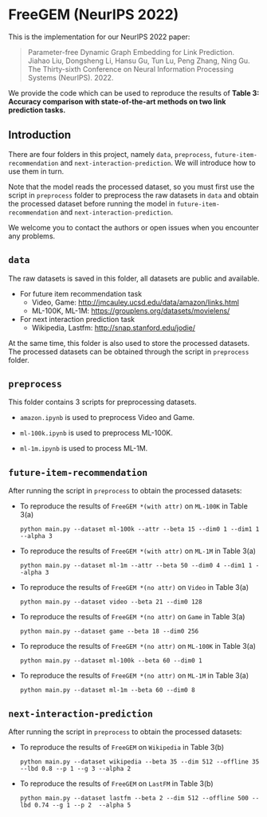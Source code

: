# FreeGEM (NeurIPS 2022)

This is the implementation for our NeurIPS 2022 paper:

> Parameter-free Dynamic Graph Embedding for Link Prediction.  
> Jiahao Liu, Dongsheng Li, Hansu Gu, Tun Lu, Peng Zhang, Ning Gu.  
> The Thirty-sixth Conference on Neural Information Processing Systems (NeurIPS). 2022.

We provide the code which can be used to reproduce the results of **Table 3: Accuracy comparison with state-of-the-art methods on two link prediction tasks.** 

## Introduction

There are four folders in this project, namely `data`, `preprocess`, `future-item-recommendation` and `next-interaction-prediction`. We will introduce how to use them in turn.

Note that the model reads the processed dataset, so you must first use the script in `preprocess` folder to preprocess the raw datasets in `data` and obtain the processed dataset before running the model in `future-item-recommendation` and `next-interaction-prediction`.

We welcome you to contact the authors or open issues when you encounter any problems.

## `data`

The raw datasets is saved in this folder, all datasets are public and available.

- For future item recommendation task
  - Video, Game: http://jmcauley.ucsd.edu/data/amazon/links.html
  - ML-100K, ML-1M: https://grouplens.org/datasets/movielens/
- For next interaction prediction task
  - Wikipedia, Lastfm: http://snap.stanford.edu/jodie/

At the same time, this folder is also used to store the processed datasets. The processed datasets can be obtained through the script in `preprocess` folder.

## `preprocess`

This folder contains 3 scripts for preprocessing datasets.

- `amazon.ipynb` is used to preprocess Video and Game.
- `ml-100k.ipynb` is used to preprocess ML-100K.

- `ml-1m.ipynb` is used to process ML-1M.

## `future-item-recommendation`

After running the script in `preprocess` to obtain the processed datasets:

- To reproduce the results of `FreeGEM *(with attr)` on `ML-100K` in Table 3(a) 

  `python main.py --dataset ml-100k --attr --beta 15 --dim0 1 --dim1 1 --alpha 3`

- To reproduce the results of `FreeGEM *(with attr)` on `ML-1M` in Table 3(a) 

  `python main.py --dataset ml-1m --attr --beta 50 --dim0 4 --dim1 1 --alpha 3`

- To reproduce the results of `FreeGEM *(no attr)` on `Video` in Table 3(a) 

  `python main.py --dataset video --beta 21 --dim0 128`

- To reproduce the results of `FreeGEM *(no attr)` on `Game` in Table 3(a) 

  `python main.py --dataset game --beta 18 --dim0 256`

- To reproduce the results of `FreeGEM *(no attr)` on `ML-100K` in Table 3(a) 

  `python main.py --dataset ml-100k --beta 60 --dim0 1`

- To reproduce the results of `FreeGEM *(no attr)` on `ML-1M` in Table 3(a) 

  `python main.py --dataset ml-1m --beta 60 --dim0 8`

## `next-interaction-prediction`

After running the script in `preprocess` to obtain the processed datasets:

- To reproduce the results of `FreeGEM`  on `Wikipedia` in Table 3(b) 

  `python main.py --dataset wikipedia --beta 35 --dim 512 --offline 35 --lbd 0.8 --p 1 --g 3 --alpha 2`

- To reproduce the results of `FreeGEM`  on `LastFM` in Table 3(b) 

  `python main.py --dataset lastfm --beta 2 --dim 512 --offline 500 --lbd 0.74 --g 1 --p 2  --alpha 5`
